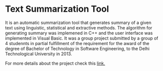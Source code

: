 # Text Summarization Tool

It is an automatic summarization tool that generates summary of a given text using linguistic, statistical and extractive methods. The algorithm for generating summary was implemened in C++ and the user interface was implemented in Visual Basic. It was a group project submitted by a group of 4 studennts in partial fulfillment of the requirement for the award of the degree of Bachelor of Technology in Software Engineering, to the Delhi Technological University in 2013.

For more details about the project check this [link.](https://dugarsumit.github.io/files/ATS-btech-final-proj-report.pdf)
